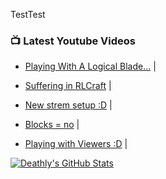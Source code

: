 TestTest

### 📺 Latest Youtube Videos
<!-- YOUTUBE:START -->
- [Playing With A Logical Blade...](https://www.youtube.com/watch?v=xKVA5IWONTc) |  

- [Suffering in RLCraft](https://www.youtube.com/watch?v=WYhAvxVRc2Q) |  

- [New strem setup :D](https://www.youtube.com/watch?v=DmBBShSchrM) |  

- [Blocks = no](https://www.youtube.com/watch?v=dAeHuMVOF2o) |  

- [Playing with Viewers :D](https://www.youtube.com/watch?v=AamHG6XwNfg) |  
<!-- YOUTUBE:END -->

[![Deathly's GitHub Stats](https://github-readme-stats.vercel.app/api?username=DeathlyBower959&show_icons=true&theme=dark)](https://github.com/anuraghazra/github-readme-stats)